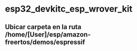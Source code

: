 # esp32_devkitc_esp_wrover_kit
## Ubicar carpeta en la ruta /home/[User]/esp/amazon-freertos/demos/espressif
